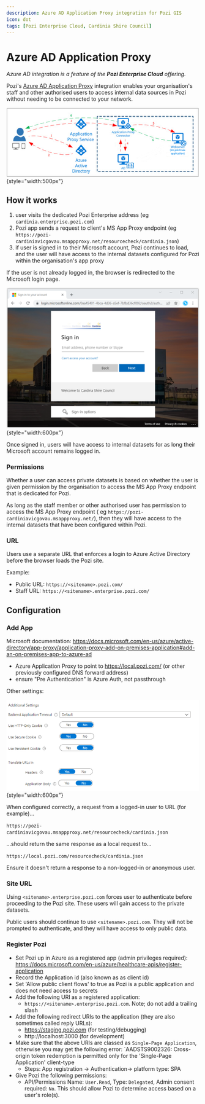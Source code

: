 ```yaml
---
description: Azure AD Application Proxy integration for Pozi GIS
icon: dot
tags: [Pozi Enterprise Cloud, Cardinia Shire Council]
---
```


# Azure AD Application Proxy

*Azure AD integration is a feature of the **Pozi Enterprise Cloud** offering.*

Pozi's [Azure AD Application Proxy](https://azure.microsoft.com/en-au/services/active-directory/) integration enables your organisation's staff and other authorised users to access internal data sources in Pozi without needing to be connected to your network.

![](/dev-guide/img/azure-app-proxy-overview.png){style="width:500px"}

## How it works

1. user visits the dedicated Pozi Enterprise address (eg `cardinia.enterprise.pozi.com`)
2. Pozi app sends a request to client's MS App Proxy endpoint (eg `https://pozi-cardiniavicgovau.msappproxy.net/resourcecheck/cardinia.json`)
3. if user is signed in to their Microsoft account, Pozi continues to load, and the user will have access to the internal datasets configured for Pozi within the organisation's app proxy

If the user is not already logged in, the browser is redirected to the Microsoft login page.

![](./img/azure-ad-login.png){style="width:600px"}

Once signed in, users will have access to internal datasets for as long their Microsoft account remains logged in.

### Permissions

Whether a user can access private datasets is based on whether the user is given permission by the organisation to access the MS App Proxy endpoint that is dedicated for Pozi.

As long as the staff member or other authorised user has permission to access the MS App Proxy endpoint ( eg `https://pozi-cardiniavicgovau.msappproxy.net/`), then they will have access to the internal datasets that have been configured within Pozi.

### URL

Users use a separate URL that enforces a login to Azure Active Directory before the browser loads the Pozi site.

Example:

* Public URL: `https://<sitename>.pozi.com/`
* Staff URL: `https://<sitename>.enterprise.pozi.com/`

## Configuration

### Add App

Microsoft documentation: https://docs.microsoft.com/en-us/azure/active-directory/app-proxy/application-proxy-add-on-premises-application#add-an-on-premises-app-to-azure-ad

* Azure Application Proxy to point to https://local.pozi.com/ (or other previously configured DNS forward address)
* ensure "Pre Authentication" is Azure Auth, not passthrough

Other settings:

![](/dev-guide/img/azure-settings.png){style="width:600px"}

When configured correctly, a request from a logged-in user to URL (for example)...

`https://pozi-cardiniavicgovau.msappproxy.net/resourcecheck/cardinia.json`

...should return the same response as a local request to...

`https://local.pozi.com/resourcecheck/cardinia.json`

Ensure it doesn't return a response to a non-logged-in or anonymous user.

### Site URL

Using `<sitename>.enterprise.pozi.com` forces user to authenticate before proceeding to the Pozi site. These users will gain access to the private datasets.

Public users should continue to use `<sitename>.pozi.com`. They will not be prompted to authenticate, and they will have access to only public data.

### Register Pozi

* Set Pozi up in Azure as a registered app (admin privileges required): https://docs.microsoft.com/en-us/azure/healthcare-apis/register-application
* Record the Application id (also known as as client id)
* Set 'Allow public client flows' to true as Pozi is a public application and does not need access to secrets
* Add the following URI as a registered application:
  * `https://<sitename>.enterprise.pozi.com`. Note; do not add a trailing slash
* Add the following redirect URIs to the application (they are also sometimes called reply URLs):
  * https://staging.pozi.com (for testing/debugging)
  * http://localhost:3000 (for development)
* Make sure that the above URIs are classed as `Single-Page Application`, otherwise you may get the following error: `AADSTS9002326: Cross-origin token redemption is permitted only for the 'Single-Page Application' client-type
   - Steps: App registration -> Authentication-> platform type: SPA
* Give Pozi the following permissions:
  - API/Permissions Name: `User.Read`, Type: `Delegated`, Admin consent required: `No`. This should allow Pozi to determine access based on a user's role(s).
